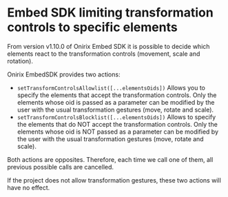 # Embed SDK limiting transformation controls to specific elements 

From version v1.10.0 of Onirix Embed SDK it is possible to decide which elements react to the transformation controls (movement, scale and rotation).

Onirix EmbedSDK provides two actions:

- `setTransformControlsAllowlist([...elementsOids])` Allows you to specify the elements that accept the transformation controls. Only the elements whose oid is passed as a parameter can be modified by the user with the usual transformation gestures (move, rotate and scale).
- `setTransformControlsBlocklist([...elementsOids])` Allows to specify the elements that do NOT accept the transformation controls. Only the elements whose oid is NOT passed as a parameter can be modified by the user with the usual transformation gestures (move, rotate and scale).

Both actions are opposites. Therefore, each time we call one of them, all previous possible calls are cancelled.

If the project does not allow transformation gestures, these two actions will have no effect.

